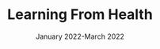 ---
layout: ../../layouts/ProjectLayout.astro
title: "Learning From Health"
date: "January 2022-March 2022"
projectRole: "Data Scientist"
intro: 
image: 
  url: 
  alt: "Temporary" 
problem:
solution:
projectResults:
techTitle: "Technologies"
tech: "Python, Pandas, Numpy, Matplotlib, Seaborn"
tools: "Jupyter Notebook, Github"
processTitle: "Data Science Process"
process:
reflection: 
---